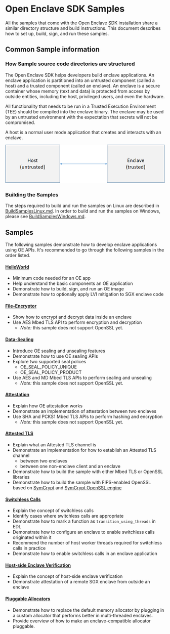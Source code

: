 # Open Enclave SDK Samples

All the samples that come with the Open Enclave SDK installation share a similar directory structure and build instructions. This document describes how to set up, build, sign, and run these samples.

## Common Sample information

### How Sample source code directories are structured

The Open Enclave SDK helps developers build enclave applications. An enclave application is partitioned into an untrusted component (called a host) and a trusted component (called an enclave). An enclave is a secure container whose memory (text and data) is protected from access by outside entities, including the host, privileged users, and even the hardware.

All functionality that needs to be run in a Trusted Execution Environment (TEE) should be compiled into the enclave binary. The enclave may be used by an untrusted environment with the expectation that secrets will not be compromised.

A host is a normal user mode application that creates and interacts with an enclave.

![Sample components diagram](sampledirstructure.png)

### Building the Samples

The steps required to build and run the samples on Linux are described in [BuildSamplesLinux.md](./BuildSamplesLinux.md). In order to build and run the samples on Windows, please see [BuildSamplesWindows.md](./BuildSamplesWindows.md).

## Samples

The following samples demonstrate how to develop enclave applications using OE APIs. It's recommended to go through the following samples in the order listed.

#### [HelloWorld](helloworld/README.md)

- Minimum code needed for an OE app
- Help understand the basic components an OE application
- Demonstrate how to build, sign, and run an OE image
- Demonstrate how to optionally apply LVI mitigation to SGX enclave code

#### [File-Encryptor](file-encryptor/README.md)

- Show how to encrypt and decrypt data inside an enclave
- Use AES Mbed TLS API to perform encryption and decryption
  - *Note:* this sample does not support OpenSSL yet.

#### [Data-Sealing](data-sealing/README.md)

- Introduce OE sealing and unsealing features
- Demonstrate how to use OE sealing APIs
- Explore two supported seal polices
  - OE_SEAL_POLICY_UNIQUE
  - OE_SEAL_POLICY_PRODUCT
- Use AES and MD Mbed TLS APIs to perform sealing and unsealing
  - *Note:* this sample does not support OpenSSL yet.

#### [Attestation](attestation/README.md)

- Explain how OE attestation works
- Demonstrate an implementation of attestation between two enclaves
- Use SHA and PCKS1 Mbed TLS APIs to perform hashing and encryption
  - *Note:* this sample does not support OpenSSL yet.

#### [Attested TLS](attested_tls/README.md)

- Explain what an Attested TLS channel is
- Demonstrate an implementation for how to establish an Attested TLS channel
  - between two enclaves
  - between one non-enclave client and an enclave
- Demonstrate how to build the sample with either Mbed TLS or OpenSSL libraries
- Demonstrate how to build the sample with FIPS-enabled OpenSSL based on [SymCrypt](https://github.com/microsoft/SymCrypt) and [SymCrypt OpenSSL engine](https://github.com/microsoft/SymCrypt-OpenSSL)

#### [Switchless Calls](switchless/README.md)

- Explain the concept of switchless calls
- Identify cases where switchless calls are appropriate
- Demonstrate how to mark a function as `transition_using_threads` in EDL
- Demonstrate how to configure an enclave to enable switchless calls originated within it
- Recommend the number of host worker threads required for switchless calls in practice
- Demonstrate how to enable switchless calls in an enclave application

#### [Host-side Enclave Verification](host_verify/README.md)

- Explain the concept of host-side enclave verification
- Demonstrate attestation of a remote SGX enclave from outside an enclave

#### [Pluggable Allocators](pluggable_allocator/README.md)

- Demonstrate how to replace the default memory allocator by plugging in a custom allocator
  that performs better in multi-threaded enclaves.
- Provide overview of how to make an enclave-compatible allocator pluggable.
